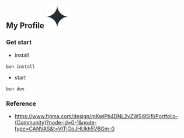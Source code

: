 ## My Profile ![heart](public/star.svg)

### Get start

- install

```shell
bun install
```

- start

```shell
bun dev
```

### Reference

- https://www.figma.com/design/mKwiPti4DNL2vZWSj95Ifl/Portfolio-(Community)?node-id=0-1&node-type=CANVAS&t=VtTjGoJHUkh5VBGm-0
